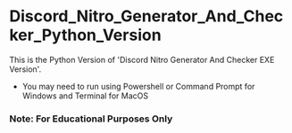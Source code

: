 # Discord_Nitro_Generator_And_Checker_Python_Version
This is the Python Version of 'Discord Nitro Generator And Checker EXE Version'.

* You may need to run using Powershell or Command Prompt for Windows and Terminal for MacOS
### Note: For Educational Purposes Only
